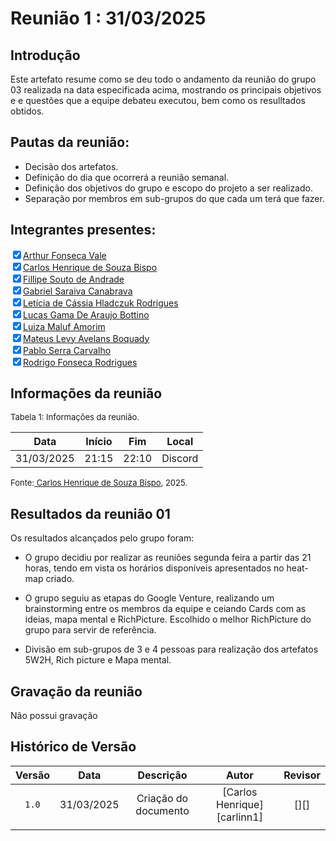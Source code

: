 
# Reunião 1 : 31/03/2025

## Introdução

Este artefato resume como se deu todo o andamento da reunião do grupo 03 realizada na data especificada acima, mostrando os principais objetivos e e questões que a equipe debateu executou, bem como os resulltados obtidos.


## Pautas da reunião:

- Decisão dos artefatos.
- Definição do dia que ocorrerá a reunião semanal. 
- Definição dos objetivos do grupo e escopo do projeto a ser realizado.
- Separação por membros em sub-grupos do que cada um terá que fazer.

## Integrantes presentes:

<label><input type="checkbox" checked abled>[Arthur Fonseca Vale](https://github.com/arthurfonsecaa)</label><br>
<label><input type="checkbox" checked abled>[Carlos Henrique de Souza Bispo](https://github.com/carlinn1)</label><br>
<label><input type="checkbox" checked abled>[Fillipe Souto de Andrade](https://github.com/fillipeb50)</label><br>
<label><input type="checkbox" checked abled>[Gabriel Saraiva Canabrava](https://github.com/gabrielsarcan)</label><br>
<label><input type="checkbox" checked abled>[Letícia de Cássia Hladczuk Rodrigues](https://github.com/HladczukLe)</label><br>
<label><input type="checkbox" checked abled>[Lucas Gama De Araujo Bottino](https://github.com/bottinolucas)</label><br>
<label><input type="checkbox" checked abled>[Luiza Maluf Amorim](https://github.com/LuizaMaluf)</label><br>
<label><input type="checkbox" checked abled>[Mateus Levy Avelans Boquady](https://github.com/mateus9levy)</label><br>
<label><input type="checkbox" checked abled>[Pablo Serra Carvalho](https://github.com/Pabloserrapxx)</label><br>
<label><input type="checkbox" checked abled>[Rodrigo Fonseca Rodrigues](https://github.com/rodfon3301)</label><br>


## Informações da reunião

<font size="2" >

<p > Tabela 1: Informações da reunião. </p>

</font>

| Data | Início | Fim | Local |
|:-:|:-:|:-:|:-:|
| 31/03/2025  | 21:15 | 22:10  | Discord |

<font size="2" >

<p>Fonte:<a href= "https://github.com/carlinn1"> Carlos Henrique de Souza Bispo</a>, 2025.</p>

</font>

## Resultados da reunião 01

Os resultados alcançados pelo grupo foram:

 - O grupo decidiu por realizar as reuniões segunda feira a partir das 21 horas, tendo em vista os horários disponíveis apresentados no heat-map criado.

- O grupo seguiu as etapas do Google Venture, realizando um brainstorming entre os membros da equipe e ceiando Cards com as ideias, mapa mental e RichPicture. Escolhido o melhor RichPicture do grupo para servir de referência.
  
- Divisão em sub-grupos de 3 e 4 pessoas para realização dos artefatos 5W2H, Rich picture e Mapa mental.


## Gravação da reunião

Não possui gravação

## Histórico de Versão

| Versão | Data | Descrição | Autor | Revisor
|:-:|:-:|:-:|:-:|:-:|
|`1.0`| 31/03/2025 | Criação do documento| [Carlos Henrique][carlinn1]| [][] |
||  | | |  |
